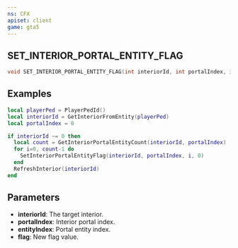 ```yaml
---
ns: CFX
apiset: client
game: gta5
---
```

## SET_INTERIOR_PORTAL_ENTITY_FLAG

```c
void SET_INTERIOR_PORTAL_ENTITY_FLAG(int interiorId, int portalIndex, int entityIndex, int flag);
```

## Examples

```lua
local playerPed = PlayerPedId()
local interiorId = GetInteriorFromEntity(playerPed)
local portalIndex = 0

if interiorId ~= 0 then
  local count = GetInteriorPortalEntityCount(interiorId, portalIndex)
  for i=0, count-1 do
    SetInteriorPortalEntityFlag(interiorId, portalIndex, i, 0)
  end
  RefreshInterior(interiorId)
end
```

## Parameters
* **interiorId**: The target interior.
* **portalIndex**: Interior portal index.
* **entityIndex**: Portal entity index.
* **flag**: New flag value.
